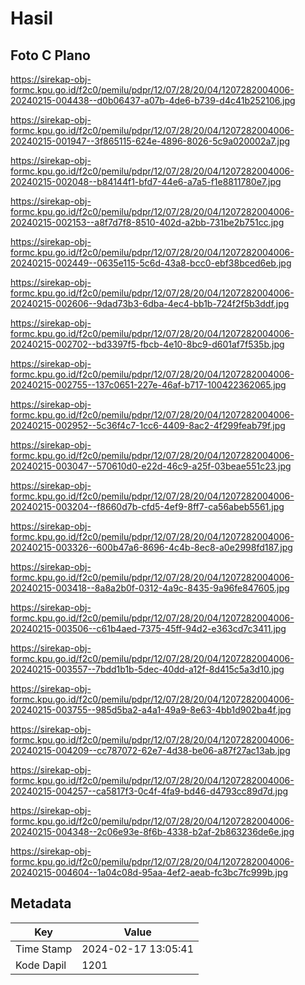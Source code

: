 # Hasil

## Foto C Plano

https://sirekap-obj-formc.kpu.go.id/f2c0/pemilu/pdpr/12/07/28/20/04/1207282004006-20240215-004438--d0b06437-a07b-4de6-b739-d4c41b252106.jpg

https://sirekap-obj-formc.kpu.go.id/f2c0/pemilu/pdpr/12/07/28/20/04/1207282004006-20240215-001947--3f865115-624e-4896-8026-5c9a020002a7.jpg

https://sirekap-obj-formc.kpu.go.id/f2c0/pemilu/pdpr/12/07/28/20/04/1207282004006-20240215-002048--b84144f1-bfd7-44e6-a7a5-f1e8811780e7.jpg

https://sirekap-obj-formc.kpu.go.id/f2c0/pemilu/pdpr/12/07/28/20/04/1207282004006-20240215-002153--a8f7d7f8-8510-402d-a2bb-731be2b751cc.jpg

https://sirekap-obj-formc.kpu.go.id/f2c0/pemilu/pdpr/12/07/28/20/04/1207282004006-20240215-002449--0635e115-5c6d-43a8-bcc0-ebf38bced6eb.jpg

https://sirekap-obj-formc.kpu.go.id/f2c0/pemilu/pdpr/12/07/28/20/04/1207282004006-20240215-002606--9dad73b3-6dba-4ec4-bb1b-724f2f5b3ddf.jpg

https://sirekap-obj-formc.kpu.go.id/f2c0/pemilu/pdpr/12/07/28/20/04/1207282004006-20240215-002702--bd3397f5-fbcb-4e10-8bc9-d601af7f535b.jpg

https://sirekap-obj-formc.kpu.go.id/f2c0/pemilu/pdpr/12/07/28/20/04/1207282004006-20240215-002755--137c0651-227e-46af-b717-100422362065.jpg

https://sirekap-obj-formc.kpu.go.id/f2c0/pemilu/pdpr/12/07/28/20/04/1207282004006-20240215-002952--5c36f4c7-1cc6-4409-8ac2-4f299feab79f.jpg

https://sirekap-obj-formc.kpu.go.id/f2c0/pemilu/pdpr/12/07/28/20/04/1207282004006-20240215-003047--570610d0-e22d-46c9-a25f-03beae551c23.jpg

https://sirekap-obj-formc.kpu.go.id/f2c0/pemilu/pdpr/12/07/28/20/04/1207282004006-20240215-003204--f8660d7b-cfd5-4ef9-8ff7-ca56abeb5561.jpg

https://sirekap-obj-formc.kpu.go.id/f2c0/pemilu/pdpr/12/07/28/20/04/1207282004006-20240215-003326--600b47a6-8696-4c4b-8ec8-a0e2998fd187.jpg

https://sirekap-obj-formc.kpu.go.id/f2c0/pemilu/pdpr/12/07/28/20/04/1207282004006-20240215-003418--8a8a2b0f-0312-4a9c-8435-9a96fe847605.jpg

https://sirekap-obj-formc.kpu.go.id/f2c0/pemilu/pdpr/12/07/28/20/04/1207282004006-20240215-003506--c61b4aed-7375-45ff-94d2-e363cd7c3411.jpg

https://sirekap-obj-formc.kpu.go.id/f2c0/pemilu/pdpr/12/07/28/20/04/1207282004006-20240215-003557--7bdd1b1b-5dec-40dd-a12f-8d415c5a3d10.jpg

https://sirekap-obj-formc.kpu.go.id/f2c0/pemilu/pdpr/12/07/28/20/04/1207282004006-20240215-003755--985d5ba2-a4a1-49a9-8e63-4bb1d902ba4f.jpg

https://sirekap-obj-formc.kpu.go.id/f2c0/pemilu/pdpr/12/07/28/20/04/1207282004006-20240215-004209--cc787072-62e7-4d38-be06-a87f27ac13ab.jpg

https://sirekap-obj-formc.kpu.go.id/f2c0/pemilu/pdpr/12/07/28/20/04/1207282004006-20240215-004257--ca5817f3-0c4f-4fa9-bd46-d4793cc89d7d.jpg

https://sirekap-obj-formc.kpu.go.id/f2c0/pemilu/pdpr/12/07/28/20/04/1207282004006-20240215-004348--2c06e93e-8f6b-4338-b2af-2b863236de6e.jpg

https://sirekap-obj-formc.kpu.go.id/f2c0/pemilu/pdpr/12/07/28/20/04/1207282004006-20240215-004604--1a04c08d-95aa-4ef2-aeab-fc3bc7fc999b.jpg


## Metadata

| Key        | Value               |
| ---------- | ------------------- |
| Time Stamp | 2024-02-17 13:05:41 |
| Kode Dapil | 1201                |



